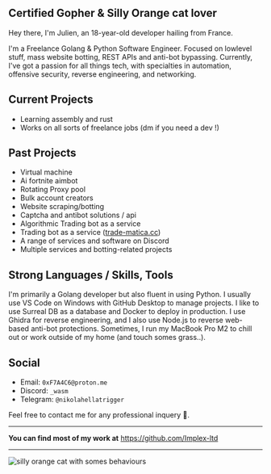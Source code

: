 ## Certified Gopher & Silly Orange cat lover

Hey there, I'm Julien, an 18-year-old developer hailing from France. 

I'm a Freelance Golang & Python Software Engineer. Focused on lowlevel stuff, mass website botting, REST APIs and anti-bot bypassing. 
Currently, I've got a passion for all things tech, with specialties in automation, offensive security, reverse engineering, and networking.

## Current Projects
- Learning assembly and rust
- Works on all sorts of freelance jobs (dm if you need a dev !)

## Past Projects
- Virtual machine
- Ai fortnite aimbot
- Rotating Proxy pool
- Bulk account creators
- Website scraping/botting
- Captcha and antibot solutions / api
- Algorithmic Trading bot as a service
- Trading bot as a service ([trade-matica.cc](https://github.com/Trade-Matica))
- A range of services and software on Discord
- Multiple services and botting-related projects

## Strong Languages / Skills, Tools

I'm primarily a Golang developer but also fluent in using Python. I usually use VS Code on Windows with GitHub Desktop to manage projects. I like to use Surreal DB as a database and Docker to deploy in production. I use Ghidra for reverse engineering, and I also use Node.js to reverse web-based anti-bot protections. Sometimes, I run my MacBook Pro M2 to chill out or work outside of my home (and touch somes grass..).

## Social

- Email: `0xF7A4C6@proton.me`
- Discord: `_wasm`
- Telegram: `@nikolahellatrigger`

Feel free to contact me for any professional inquery 🤗.

---

**You can find most of my work at** https://github.com/Implex-ltd

--- 

![silly orange cat with somes behaviours](https://i.pinimg.com/1200x/cd/c1/e6/cdc1e69b6954393c7bbdebcbf00b37e3.jpg)
